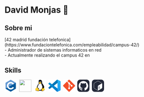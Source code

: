 <h1>David Monjas 👋</h1>

<h2>Sobre mi</h2>
[42 madrid fundación telefonica](https://www.fundaciontelefonica.com/empleabilidad/campus-42/)
<div>
  - Administrador de sistemas informaticos en red </br>
  - Actualmente realizando el campus 42 en 

  <h2>Skills</h2>
    <img src="https://github.com/devicons/devicon/blob/master/icons/c/c-original.svg" title="C" alt"C" width="40" height="40"/>&nbsp;
    <img src="https://github.com/isocpp/logos/blob/master/cpp_logo.png" width="40" height="40"/>&nbsp;
    <img src="https://github.com/devicons/devicon/blob/master/icons/linux/linux-original.svg" title="Linux" alt"Linux" width="40" height="40"/>&nbsp;
    <img src="https://github.com/devicons/devicon/blob/master/icons/vscode/vscode-original.svg" width="40" height="40"/>&nbsp;
    <img src="https://github.com/devicons/devicon/blob/master/icons/git/git-original.svg" width="40" height="40"/>&nbsp;
    <img src="https://github.com/tandpfun/skill-icons/blob/main/icons/Github-Dark.svg" width="40" height="40"/>&nbsp;
    <img src="https://github.com/tandpfun/skill-icons/blob/main/icons/Bash-Dark.svg" width="40" height="40"/>&nbsp;  
</div>

<!--
**monjas99/monjas99** is a ✨ _special_ ✨ repository because its `README.md` (this file) appears on your GitHub profile.

Here are some ideas to get you started:

- 🔭 I’m currently working on ...
- 🌱 I’m currently learning ...
- 👯 I’m looking to collaborate on ...
- 🤔 I’m looking for help with ...
- 💬 Ask me about ...
- 📫 How to reach me: ...
- 😄 Pronouns: ...
- ⚡ Fun fact: ...
-->
